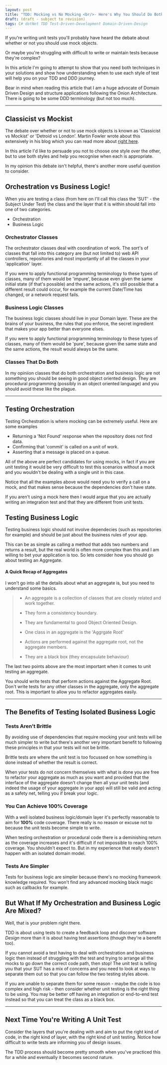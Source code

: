 ```yaml
---
layout: post
title: "TDD: Mocking vs No Mocking <br/>- Here's Why You Should Do Both"
draft: (draft - subject to revision)
tags: C# dotNet TDD Test-Driven-Development Domain-Driven-Design
---
```

If you're writing unit tests you'll probably have heard the debate about whether or not you should use mock objects. 

Or maybe you're struggling with difficult to write or maintain tests because they're complex?

In this article I'm going to attempt to show that you need both techniques in your solutions and show how understanding when to use each style of test will help you on your TDD and DDD journey.

Bear in mind when reading this article that I am a huge advocate of Domain Driven Design and structure applications following the Onion Architecture. There is going to be some DDD terminology (but not too much).

---

## Classicist vs Mockist
The debate over whether or not to use mock objects is known as 'Classicist vs Mockist' or 'Detroid vs London'. Martin Fowler wrote about this extensively in his blog which you can read more about [right here](https://martinfowler.com/articles/mocksArentStubs.html#ClassicalAndMockistTesting).

In this article I'd like to persuade you not to choose one style over the other, but to use both styles and help you recognise when each is appropriate.

In my opinion this debate isn't helpful, there's another more useful question to consider.

## Orchestration vs Business Logic!
When you are testing a class (from here on I'll call this class the 'SUT' - the Subject Under Test) the class and the layer that it is within should fall into one of two categories.
- Orchestration
- Business Logic

### Orchestrator Classes
The orchestrator classes deal with coordination of work. The sort's of classes that fall into this category are (but not limited to) web API controllers, repositories and most importantly of all the classes in your 'application' layer.

If you were to apply functional programming terminology to these types of classes, many of them would be 'impure', because even given the same initial state (if that's possible) and the same actions, it's still possible that a different result could occur, for example the current Date/Time has changed, or a network request fails.

### Business Logic Classes
The business logic classes should live in your Domain layer. These are the brains of your business, the rules that you enforce, the secret ingredient that makes your app better than everyone elses.

If you were to apply functional programming terminology to these types of classes, many of them would be 'pure', because given the same state and the same actions, the result would always be the same.

### Classes That Do Both
In my opiniion classes that do both orchestration and business logic are not something you should be seeing in good object oriented design. 
They are procedural programming (possibly in an object oriented language) and you should avoid these like the plague.

---

## Testing Orchestration
Testing Orchestration is where mocking can be extremely useful.
Here are some examples
- Returning a 'Not Found' response when the repository does not find data.
- Confirming that 'commit' is called on a unit of work.
- Asserting that a message is placed on a queue.

All of the above are perfect candidates for using mocks, in fact if you are unit testing it would be very difficult to test this scenarios without a mock and you wouldn't be dealing with a single unit in this case.

Notice that all the examples above would need you to verify a call on a mock, and that makes sense because the dependencies don't have state.

If you aren't using a mock here then I would argue that you are actually writing an integration test and that they are different from unit tests.

## Testing Business Logic
Testing business logic should not involve dependecies (such as repositories for example) and should be just about the business rules of your app.

This can be as simple as calling a method that adds two numbers and returns a result, but the real world is often more complex than this and I am willing to bet your application is too. So lets consider how you should go about testing an Aggregate.

#### A Quick Recap of Aggregates
I won't go into all the details about what an aggregate is, but you need to understand some basics.
>* An aggregate is a collection of classes that are closely related and work together. 
>
>* They form a consistency boundary.
>
>* They are fundamental to good Object Oriented Design.
>
>* One class in an aggregate is the 'Aggrgate Root'
>
>* Actions are performed against the aggregate root, not the aggregate members.
>
>* They are a black box (they encapsulate behaviour)

The last two points above are the most important when it comes to unit testing an aggregate.

You should write tests that perform actions against the Aggregate Root. Don't write tests for any other classes in the aggregate, only the aggregate root. This is important to allow you to refactor aggregates easily.

---

## The Benefits of Testing Isolated Business Logic

### Tests Aren't Brittle 

By avoiding use of dependencies that require mocking your unit tests will be much simpler to write but there's another very important benefit to following these principles in that your tests will not be brittle.

Brittle tests are where the unit test is too focussed on how something is done instead of whether the result is correct.

When your tests do not concern themselves with what is done you are free to refactor your aggregate as much as you want and provided that the interface of the aggregate doesn't change then all your unit tests (and indeed the usage of your aggregate in your app) will still be valid and acting as a safety net, telling you if break your logic.

### You Can Achieve 100% Coverage

With a well isolated business logic/domain layer it's perfectly reasonable to aim for **100%** code coverage. There really is no reason or excuse not to because the unit tests become simple to write.

When testing orchestration or procedural code there is a deminishing return as the coverage increases and it's difficult if not impossible to reach 100% coverage. You shouldn't expect to. 
But in my experience that really doesn't happen with an isolated domain model.

### Tests Are Simpler
Tests for business logic are simpler because there's no mocking framework knowledge required. You won't find any advanced mocking black magic such as callbacks for example.

## But What If My Orchestration and Business Logic Are Mixed?
Well, that is your problem right there.

TDD is about using tests to create a feedback loop and discover software *Design* more than it is about having test assertions (though they're a benefit too). 

If you cannot avoid a test having to deal with orchestration and business logic then instead of struggling with the test and trying to arrange all the mocks to go down the correct code path, then stop!
The unit test is telling you that your SUT has a mix of concerns and you need to look at ways to separate them out so that you can follow the two testing styles above.

If you are unable to separate them for some reason - maybe the code is too complex and high risk - then consider whether unit testing is the right thing to be using.
You may be better off having an integration or end-to-end test instead so that you can treat the class as a black box.

---

## Next Time You're Writing A Unit Test

Consider the layers that you're dealing with and aim to put the right kind of code, in the right kind of layer, with the right kind of unit testing.
Notice how difficult to write tests are informing you of design issues.

The TDD process should become pretty smooth when you've practiced this for a while and eventually it becomes second nature.